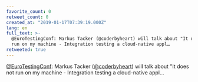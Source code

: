 ```yaml
---
favorite_count: 0
retweet_count: 0
created_at: "2019-01-17T07:39:19.000Z"
lang: en
full_text: >-
  @EuroTestingConf: Markus Tacker (@coderbyheart) will talk about "It does not
  run on my machine - Integration testing a cloud-native appl…
retweeted: true
---
```


[@EuroTestingConf](https://twitter.com/EuroTestingConf): Markus Tacker
([@coderbyheart](https://twitter.com/coderbyheart)) will talk about "It does not
run on my machine - Integration testing a cloud-native appl…
